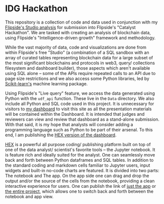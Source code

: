 # IDG Hackathon

This repository is a collection of code and data used in conjunction with my [Flipside's Studio analysis](https://flipsidecrypto.xyz/potmo/idg-hackathon-LI4-KA) for submission into Flipside's "Catalyst Hackathon". We are tasked with creating an analysis of blockchain data, using Flipside's "Intelligence-driven growth" framework and methodology. 

While the vast majority of data, code and visualizations are done from within Flipside's free "Studio" (a combination of a SQL sandbox with an array of curated tables representing blockchain data for a large subset of the most significant blockchains and protocols in web3, query/ collections filesystem and dashboard builder), those aspects which aren't available using SQL alone – some of the APIs require repeated calls to an API due to page size restrictions and we also access some Python libraries, led by [Scikit-learn's](https://scikit-learn.org/stable/) machine learning package.

Using Flipside's "Live query" feature, we access the data generated using Python with the `udf_api` function. These live in the `Data` directory. We also include all Python and SQL code used in this project. It is unnecessary for visitors to [my dashboard](https://scikit-learn.org/stable/) to visit this site as all the presentation materials will be contained within the Dashboard. It is intended that judges and reviewers can view and review that dashboard as a stand-alone submission. With that said, it is my hope that analysts will consider adding a programming language such as Python to be part of their arsenal. To this end, I am publishing the [HEX version of the dashboard]().

[HEX](https://hex.tech/) is a powerful all purpose coding/ publishing platform built on top of one of the data analyst/ scientist's favorite tools – the Jupyter notebook. It is feature rich and ideally suited for the analyst. One can seamlessly move back and forth between Python dataframes and SQL tables. In addition to the standard coding and markdown cells familiar to Jupyter users, input widgets and built-in no-code charts are featured. It is divided into two parts: The notebook and The app. On the app side one can drag and drop the output and/or the source of the cells from the notebook, providing a clean interactive experience for users. One can publish the link of [just the app](https://app.hex.tech/fa81bd22-7d6a-43d1-927e-f4d12d0ce543/app/0196c031-2181-7005-9914-0d94e5b08328/latest) or [the entire project](https://app.hex.tech/fa81bd22-7d6a-43d1-927e-f4d12d0ce543/hex/0196c031-2181-7005-9914-0d94e5b08328/draft/logic), which allows one to switch back and forth between the notebook and app view. 


